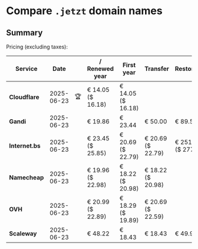 # Compare `.jetzt` domain names

## Summary

Pricing (excluding taxes):

| Service | Date |  | / Renewed year | First year | Transfer | Restoration |
|--|--|--|--|--|--|--|
| **Cloudflare** | 2025-06-23 | 🏆 | € 14.05<br>($ 16.18) | € 14.05<br>($ 16.18) |  |  |
| **Gandi** | 2025-06-23 |  | € 19.86 | € 23.44 | € 50.00 | € 89.56 |
| **Internet.bs** | 2025-06-23 |  | € 23.45<br>($ 25.85) | € 20.69<br>($ 22.79) | € 20.69<br>($ 22.79) | € 251.45<br>($ 277.05) |
| **Namecheap** | 2025-06-23 |  | € 19.96<br>($ 22.98) | € 18.22<br>($ 20.98) | € 18.22<br>($ 20.98) |  |
| **OVH** | 2025-06-23 |  | € 20.99<br>($ 22.89) | € 18.29<br>($ 19.89) | € 20.69<br>($ 22.59) |  |
| **Scaleway** | 2025-06-23 |  | € 48.22 | € 18.43 | € 18.43 | € 49.99 |
